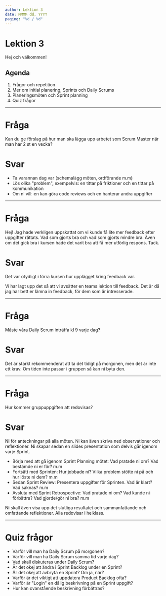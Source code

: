 ```yaml
---
author: Lektion 3
date: MMMM dd, YYYY
paging: "%d / %d"
---
```


# Lektion 3

Hej och välkommen!

## Agenda

1. Frågor och repetition
2. Mer om initial planering, Sprints och Daily Scrums
3. Planeringsmöten och Sprint planning
4. Quiz frågor

---

# Fråga

Kan du ge förslag på hur man ska lägga upp arbetet som Scrum Master när man har 2 st en vecka?

# Svar

- Ta varannan dag var (schemalägg möten, ordförande m.m)
- Lös olika "problem", exempelvis: en tittar på friktioner och en tittar på kommunikation
- Om ni vill: en kan göra code reviews och en hanterar andra uppgifter

---

# Fråga

Hej! Jag hade verkligen uppskattat om vi kunde få lite mer feedback efter uppgifter rättats. Vad som gjorts bra och vad som gjorts mindre bra. Även om det gick bra i kursen hade det varit bra att få mer utförlig respons. Tack.

# Svar

Det var otydligt i förra kursen hur upplägget kring feedback var.

Vi har lagt upp det så att vi avsätter en teams lektion till feedback. Det är då jag har bett er lämna in feedback, för dem som är intresserade.

---

# Fråga

Måste våra Daily Scrum inträffa kl 9 varje dag?

# Svar

Det är starkt rekommenderat att ta det tidigt på morgonen, men det är inte ett krav. Om tiden inte passar i gruppen så kan ni byta den.

---

# Fråga

Hur kommer gruppuppgiften att redovisas?

# Svar

Ni för anteckningar på alla möten. Ni kan även skriva ned observationer och reflektioner. Ni skapar sedan en slides presentation som delvis går igenom varje Sprint.

- Börja med att gå igenom Sprint Planning mötet: Vad pratade ni om? Vad bestämde ni er för? m.m
- Fortsätt med Sprinten: Hur jobbade ni? Vilka problem stötte ni på och hur löste ni dem? m.m
- Sedan Sprint Review: Presentera uppgifter för Sprinten. Vad är klart? Vad saknas? m.m
- Avsluta med Sprint Retrospective: Vad pratade ni om? Vad kunde ni förbättra? Vad gjorde/gör ni bra? m.m

Ni skall även visa upp det slutliga resultatet och sammanfattande och omfattande reflektioner. Alla redovisar i helklass.

---

# Quiz frågor

- Varför vill man ha Daily Scrum på morgonen?
- Varför vill man ha Daily Scrum samma tid varje dag?
- Vad skall diskuteras under Daily Scrum?
- Är det okej att ändra i Sprint Backlog under en Sprint?
- Är det okej att avbryta en Sprint? Om ja, när?
- Varför är det viktigt att uppdatera Product Backlog ofta?
- Varför är "Login" en dålig beskrivning på en Sprint uppgift?
- Hur kan ovanstående beskrivning förbättras?

